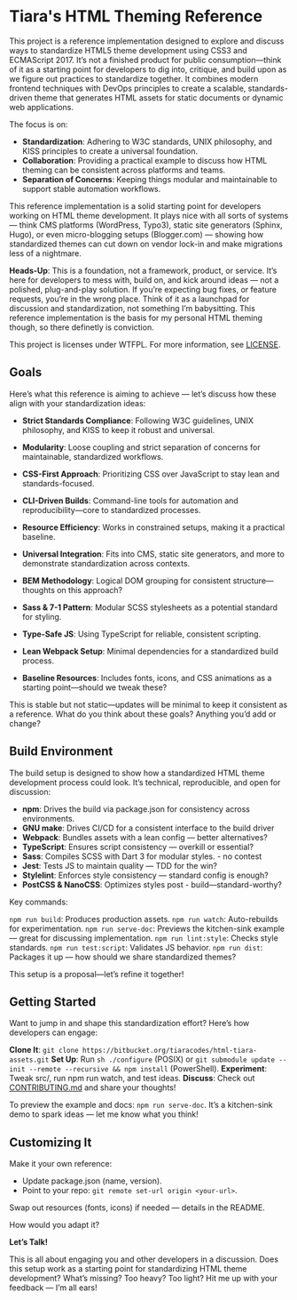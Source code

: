 # Tiara's HTML Theming Reference

This project is a reference implementation designed to explore and discuss ways
to standardize HTML5 theme development using CSS3 and ECMAScript 2017. It’s not
a finished product for public consumption—think of it as a starting point for
developers to dig into, critique, and build upon as we figure out practices to 
standardize together. It combines modern frontend techniques with DevOps
principles to create a scalable, standards-driven theme that generates HTML
assets for static documents or dynamic web applications.

The focus is on:

* **Standardization**: Adhering to W3C standards, UNIX philosophy, and KISS
  principles to create a universal foundation.
* **Collaboration**: Providing a practical example to discuss how HTML theming can
  be consistent across platforms and teams.
* **Separation of Concerns**: Keeping things modular and maintainable to support
  stable automation workflows.

This reference implementation is a solid starting point for developers working
on HTML theme development. It plays nice with all sorts of systems — think CMS
platforms (WordPress, Typo3), static site generators (Sphinx, Hugo), or even
micro-blogging setups (Blogger.com) — showing how standardized themes can cut
down on vendor lock-in and make migrations less of a nightmare.

**Heads-Up**: This is a foundation, not a framework, product, or service. It’s
here for developers to mess with, build on, and kick around ideas — not a
polished, plug-and-play solution. If you’re expecting bug fixes, or feature
requests, you’re in the wrong place. Think of it as a launchpad for discussion
and standardization, not something I’m babysitting. This reference
implementation is the basis for my personal HTML theming though, so there
definetly is conviction.

This project is licenses under WTFPL. For more information, see
[LICENSE](LICENSE).

## Goals

Here’s what this reference is aiming to achieve — let’s discuss how these align
with your standardization ideas:

* **Strict Standards Compliance**: Following W3C guidelines, UNIX philosophy, and KISS to keep it robust and universal.

* **Modularity**: Loose coupling and strict separation of concerns for maintainable, standardized workflows.

* **CSS-First Approach**: Prioritizing CSS over JavaScript to stay lean and standards-focused.

* **CLI-Driven Builds**: Command-line tools for automation and reproducibility—core to standardized processes.

* **Resource Efficiency**: Works in constrained setups, making it a practical baseline.

* **Universal Integration**: Fits into CMS, static site generators, and more to demonstrate standardization across contexts.

* **BEM Methodology**: Logical DOM grouping for consistent structure—thoughts on this approach?

* **Sass & 7-1 Pattern**: Modular SCSS stylesheets as a potential standard for styling.

* **Type-Safe JS**: Using TypeScript for reliable, consistent scripting.

* **Lean Webpack Setup**: Minimal dependencies for a standardized build process.

* **Baseline Resources**: Includes fonts, icons, and CSS animations as a starting point—should we tweak these?

This is stable but not static—updates will be minimal to keep it consistent as a
reference. What do you think about these goals? Anything you’d add or change?

## Build Environment

The build setup is designed to show how a standardized HTML theme development
process could look. It’s technical, reproducible, and open for discussion:

* **npm**: Drives the build via package.json for consistency across environments.
* **GNU make**: Drives CI/CD for a consistent interface to the build driver
* **Webpack**: Bundles assets with a lean config — better alternatives?
* **TypeScript**: Ensures script consistency — overkill or essential?
* **Sass**: Compiles SCSS with Dart 3 for modular styles. - no contest
* **Jest**: Tests JS to maintain quality — TDD for the win?
* **Stylelint**: Enforces style consistency — standard config is enough?
* **PostCSS & NanoCSS**: Optimizes styles post - build—standard-worthy?

Key commands:

`npm run build`: Produces production assets.
`npm run watch`: Auto-rebuilds for experimentation.
`npm run serve-doc`: Previews the kitchen-sink example — great for discussing implementation.
`npm run lint:style`: Checks style standards.
`npm run test:script`: Validates JS behavior.
`npm run dist`: Packages it up — how should we share standardized themes?

This setup is a proposal—let’s refine it together!

## Getting Started

Want to jump in and shape this standardization effort? Here’s how
developers can engage:

**Clone It**: `git clone https://bitbucket.org/tiaracodes/html-tiara-assets.git`
**Set Up**: Run `sh ./configure` (POSIX) or `git submodule update --init --remote --recursive && npm install` (PowerShell).
**Experiment**: Tweak src/, run npm run watch, and test ideas.
**Discuss**: Check out [CONTRIBUTING.md](CONTRIBUTING.md) and share your thoughts!

To preview the example and docs: `npm run serve-doc`. It’s a kitchen-sink demo to
spark ideas — let me know what you think!

## Customizing It

Make it your own reference:

* Update package.json (name, version).
* Point to your repo: `git remote set-url origin <your-url>`.

Swap out resources (fonts, icons) if needed — details in the README.

How would you adapt it?

**Let’s Talk!**

This is all about engaging you and other developers in a discussion. Does this
setup work as a starting point for standardizing HTML theme development? What’s
missing? Too heavy? Too light? Hit me up with your feedback — I’m all ears!
